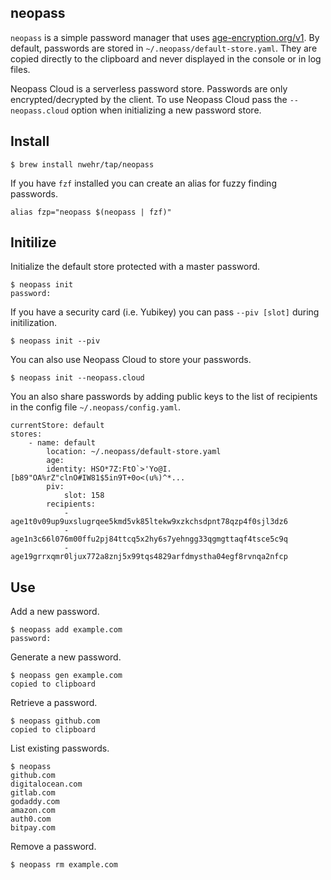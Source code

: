 ## neopass

`neopass` is a simple password manager that uses [age-encryption.org/v1](https://github.com/FiloSottile/age). By default, passwords are stored in `~/.neopass/default-store.yaml`. They are copied directly to the clipboard and never displayed in the console or in log files. 


Neopass Cloud is a serverless password store. Passwords are only encrypted/decrypted by the client. To use Neopass Cloud pass the `--neopass.cloud` option when initializing a new password store. 

## Install

```
$ brew install nwehr/tap/neopass
```

If you have `fzf` installed you can create an alias for fuzzy finding passwords.

```
alias fzp="neopass $(neopass | fzf)"
```


## Initilize 

Initialize the default store protected with a master password.

```
$ neopass init
password:
```

If you have a security card (i.e. Yubikey) you can pass `--piv [slot]` during initilization. 

```
$ neopass init --piv
```

You can also use Neopass Cloud to store your passwords. 

```
$ neopass init --neopass.cloud
```

You an also share passwords by adding public keys to the list of recipients in the config file `~/.neopass/config.yaml`.

```
currentStore: default
stores:
    - name: default
        location: ~/.neopass/default-store.yaml
        age:
        identity: HSO*7Z:FtO`>'Yo@I.[b89"OA%rZ"clnO#IW81$5in9T+0o<(u%)^*...
        piv:
            slot: 158
        recipients:
            - age1t0v09up9uxslugrqee5kmd5vk85ltekw9xzkchsdpnt78qzp4f0sjl3dz6
            - age1n3c66l076m00ffu2pj84ttcq5x2hy6s7yehngg33qgmgttaqf4tsce5c9q
            - age19grrxqmr0ljux772a8znj5x99tqs4829arfdmystha04egf8rvnqa2nfcp
```

## Use

Add a new password.

```
$ neopass add example.com
password: 
```

Generate a new password.

```
$ neopass gen example.com
copied to clipboard
```

Retrieve a password.

```
$ neopass github.com
copied to clipboard
```

List existing passwords.

```
$ neopass
github.com
digitalocean.com
gitlab.com
godaddy.com
amazon.com
auth0.com
bitpay.com
```

Remove a password.

```
$ neopass rm example.com
```
